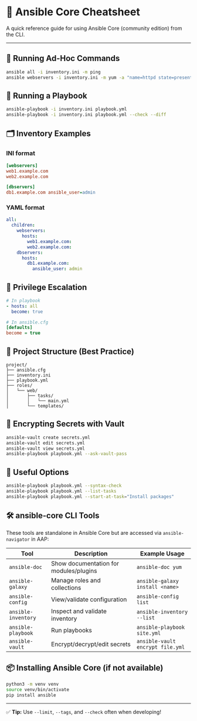 # 🧰 Ansible Core Cheatsheet

A quick reference guide for using Ansible Core (community edition) from the CLI.

---

## 🔧 Running Ad-Hoc Commands

```bash
ansible all -i inventory.ini -m ping
ansible webservers -i inventory.ini -m yum -a "name=httpd state=present" --become
```

## 📜 Running a Playbook

```bash
ansible-playbook -i inventory.ini playbook.yml
ansible-playbook -i inventory.ini playbook.yml --check --diff
```

## 🗂️ Inventory Examples

### INI format
```ini
[webservers]
web1.example.com
web2.example.com

[dbservers]
db1.example.com ansible_user=admin
```

### YAML format
```yaml
all:
  children:
    webservers:
      hosts:
        web1.example.com:
        web2.example.com:
    dbservers:
      hosts:
        db1.example.com:
          ansible_user: admin
```

## 🔐 Privilege Escalation

```yaml
# In playbook
- hosts: all
  become: true
```

```ini
# In ansible.cfg
[defaults]
become = true
```

## 📁 Project Structure (Best Practice)

```
project/
├── ansible.cfg
├── inventory.ini
├── playbook.yml
├── roles/
│   └── web/
│       ├── tasks/
│       │   └── main.yml
│       └── templates/
```

## 🔐 Encrypting Secrets with Vault

```bash
ansible-vault create secrets.yml
ansible-vault edit secrets.yml
ansible-vault view secrets.yml
ansible-playbook playbook.yml --ask-vault-pass
```

## 🧪 Useful Options

```bash
ansible-playbook playbook.yml --syntax-check
ansible-playbook playbook.yml --list-tasks
ansible-playbook playbook.yml --start-at-task="Install packages"
```

## 🛠️ ansible-core CLI Tools

These tools are standalone in Ansible Core but are accessed via `ansible-navigator` in AAP:

| Tool             | Description                               | Example Usage                      |
|------------------|-------------------------------------------|------------------------------------|
| `ansible-doc`    | Show documentation for modules/plugins     | `ansible-doc yum`                  |
| `ansible-galaxy` | Manage roles and collections               | `ansible-galaxy install <name>`    |
| `ansible-config` | View/validate configuration                | `ansible-config list`              |
| `ansible-inventory` | Inspect and validate inventory         | `ansible-inventory --list`         |
| `ansible-playbook` | Run playbooks                           | `ansible-playbook site.yml`        |
| `ansible-vault`  | Encrypt/decrypt/edit secrets               | `ansible-vault encrypt file.yml`   |

## 📦 Installing Ansible Core (if not available)

```bash
python3 -m venv venv
source venv/bin/activate
pip install ansible
```

---

✅ **Tip:** Use `--limit`, `--tags`, and `--check` often when developing!
